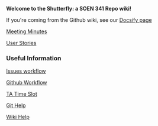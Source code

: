 **Welcome to the Shutterfly: a SOEN 341 Repo wiki!**

If you're coming from the Github wiki, see our [Docsify page](https://docs-shutterfeed.now.sh)

[Meeting Minutes](Meeting-Minutes)

[User Stories](User-Stories)

### Useful Information

[Issues workflow](Github-Workflow#issues-workflow)

[Github Workflow](Github-Workflow)

[TA Time Slot](TA-Time-Slot)

[Git Help](Git-Help)

[Wiki Help](Wiki-Help)